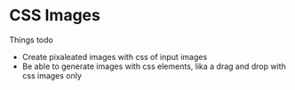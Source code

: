 # CSS Images

Things todo

* Create pixaleated images with css of input images
* Be able to generate images with css elements, lika a drag and drop with css images only